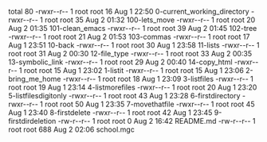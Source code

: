total 80
-rwxr--r-- 1 root root  16 Aug  1 22:50 0-current_working_directory
-rwxr--r-- 1 root root  35 Aug  2 01:32 100-lets_move
-rwxr--r-- 1 root root  20 Aug  2 01:35 101-clean_emacs
-rwxr--r-- 1 root root  39 Aug  2 01:45 102-tree
-rwxr--r-- 1 root root  21 Aug  2 01:53 103-commas
-rwxr--r-- 1 root root  17 Aug  1 23:51 10-back
-rwxr--r-- 1 root root  30 Aug  1 23:58 11-lists
-rwxr--r-- 1 root root  31 Aug  2 00:30 12-file_type
-rwxr--r-- 1 root root  33 Aug  2 00:35 13-symbolic_link
-rwxr--r-- 1 root root  29 Aug  2 00:40 14-copy_html
-rwxr--r-- 1 root root  15 Aug  1 23:02 1-listit
-rwxr--r-- 1 root root  15 Aug  1 23:06 2-bring_me_home
-rwxr--r-- 1 root root  18 Aug  1 23:09 3-listfiles
-rwxr--r-- 1 root root  19 Aug  1 23:14 4-listmorefiles
-rwxr--r-- 1 root root  20 Aug  1 23:20 5-listfilesdigitonly
-rwxr--r-- 1 root root  43 Aug  1 23:28 6-firstdirectory
-rwxr--r-- 1 root root  50 Aug  1 23:35 7-movethatfile
-rwxr--r-- 1 root root  45 Aug  1 23:40 8-firstdelete
-rwxr--r-- 1 root root  42 Aug  1 23:45 9-firstdirdeletion
-rw-r--r-- 1 root root   0 Aug  2 16:42 README.md
-rw-r--r-- 1 root root 688 Aug  2 02:06 school.mgc
